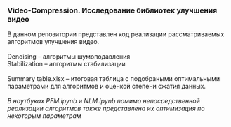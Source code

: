 ### Video-Compression. Исследование библиотек улучшения видео  
В данном репозитории представлен код реализации рассматриваемых алгоритмов улучшения видео.
<br>  
Denoising – алгоритмы шумоподавления  
Stabilization – алгоритмы стабилизации  
<br>
Summary table.xlsx – итоговая таблица с подобраными оптимальными параметрами для алгоритмов и оценкой степени сжатия данных.  
<br>
_В ноутбуках PFM.ipynb и NLM.ipynb помимо непосредственной реализации алгоритмов также представлена их оптимизация по некоторым параметрам_

